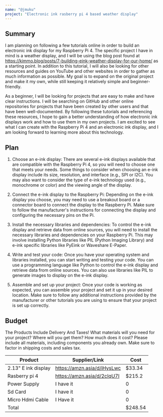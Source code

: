 ```yaml
---
name: "@jmuku"
project: "Electronic ink rasberry pi 4 based weather display"
---
```


## Summary

I am planning on following a few tutorials online in order to build an electronic ink display for my Raspberry Pi 4. The specific project I have in mind is a weather display, and I will be using the blog post found at https://kimmo.blog/posts/7-building-eink-weather-display-for-our-home/ as a starting point. In addition to this tutorial, I will also be looking for other resources and guides on YouTube and other websites in order to gather as much information as possible. My goal is to expand on the original project and make it my own, while still keeping it relatively simple and beginner-friendly.

As a beginner, I will be looking for projects that are easy to make and have clear instructions. I will be searching on GitHub and other online repositories for projects that have been created by other users and that have been well-documented. By following these tutorials and referencing these resources, I hope to gain a better understanding of how electronic ink displays work and how to use them in my own projects. I am excited to see what I can create with the Raspberry Pi 4 and an electronic ink display, and I am looking forward to learning more about this technology.

## Plan

1) Choose an e-ink display: There are several e-ink displays available that are compatible with the Raspberry Pi 4, so you will need to choose one that meets your needs. Some things to consider when choosing an e-ink display include its size, resolution, and interface (e.g., SPI or I2C). You may also want to consider the type of e-ink technology used (e.g., monochrome or color) and the viewing angle of the display.

2) Connect the e-ink display to the Raspberry Pi: Depending on the e-ink display you choose, you may need to use a breakout board or a connector board to connect the display to the Raspberry Pi. Make sure to follow the manufacturer's instructions for connecting the display and configuring the necessary pins on the Pi.

3) Install the necessary libraries and dependencies: To control the e-ink display and retrieve data from online sources, you will need to install the necessary libraries and dependencies on your Raspberry Pi. This may involve installing Python libraries like PIL (Python Imaging Library) and e-ink specific libraries like PyEink or Waveshare E-Paper.

4) Write and test your code: Once you have your operating system and libraries installed, you can start writing and testing your code. You can use a programming language like Python to control the e-ink display and retrieve data from online sources. You can also use libraries like PIL to generate images to display on the e-ink display.

5) Assemble and set up your project: Once your code is working as expected, you can assemble your project and set it up in your desired location. Make sure to follow any additional instructions provided by the manufacturer or other tutorials you are using to ensure that your project is set up correctly.

## Budget
The Products Include Delivery And Taxes!
What materials will you need for your project? Where will you get them? How much does it cost? Please include all materials, including components you already own. Make sure to factor in shipping costs and sales tax.

| Product         | Supplier/Link                         | Cost   |
| --------------- | ------------------------------------- | ------ |
| 2.13" E ink display | https://amzn.asia/d/iHysLwc | $33.34  |
| Rasberry pi 4| https://amzn.asia/d/2clqU7l | $215.2 |
| Power Supply | I have it | 0 |
| Sd Card | I have it | 0 |
| Micro Hdmi Cable | I Have it | 0 |
| Total           |                                       | $248.54 |
